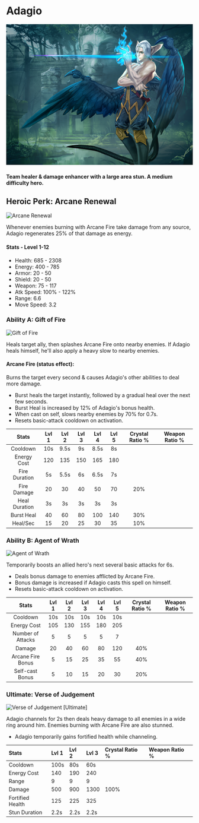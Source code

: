 # Adagio

![](../../.gitbook/assets/image%20%28142%29.png)

#### Team healer & damage enhancer with a large area stun. A medium difficulty hero.

## Heroic Perk: Arcane Renewal 

![Arcane Renewal](https://jd3sljkvzi-flywheel.netdna-ssl.com/wp-content/uploads/2015/05/Adagio-P-arcane-renewal.png)

Whenever enemies burning with Arcane Fire take damage from any source, Adagio regenerates 25% of that damage as energy.

#### Stats - Level 1-12

* Health: 685 - 2308
* Energy: 400 - 785
* Armor: 20 - 50
* Shield: 20 - 50
* Weapon: 75 - 117
* Atk Speed: 100% - 122%
* Range: 6.6
* Move Speed: 3.2

### Ability A: Gift of Fire

![Gift of Fire](https://jd3sljkvzi-flywheel.netdna-ssl.com/wp-content/uploads/2015/05/Adagio-A-gift-of-fire.png)



Heals target ally, then splashes Arcane Fire onto nearby enemies. If Adagio heals himself, he'll also apply a heavy slow to nearby enemies.

#### Arcane Fire \(status effect\):

Burns the target every second & causes Adagio's other abilities to deal more damage.

* Burst heals the target instantly, followed by a gradual heal over the next few seconds.
* Burst Heal is increased by 12% of Adagio's bonus health.
* When cast on self, slows nearby enemies by 70% for 0.7s.
* Resets basic-attack cooldown on activation.

| Stats | Lvl 1 | Lvl 2 | Lvl 3 | Lvl 4 | Lvl 5 | Crystal      Ratio % | Weapon     Ratio % |
| :---: | :---: | :---: | :---: | :---: | :---: | :---: | :---: |
| Cooldown | 10s | 9.5s | 9s | 8.5s | 8s |  |  |
| Energy       Cost | 120 | 135 | 150 | 165 | 180 |  |  |
| Fire            Duration | 5s | 5.5s | 6s | 6.5s | 7s |  |  |
| Fire            Damage | 20 | 30 | 40 | 50 | 70 | 20% |  |
| Heal           Duration | 3s | 3s | 3s | 3s | 3s |  |  |
| Burst Heal | 40 | 60 | 80 | 100 | 140 | 30% |  |
| Heal/Sec | 15 | 20 | 25 | 30 | 35 | 10% |  |

### Ability B: Agent of Wrath

![Agent of Wrath](https://jd3sljkvzi-flywheel.netdna-ssl.com/wp-content/uploads/2015/05/Adagio-B-agent-of-wrath.png)

Temporarily boosts an allied hero's next several basic attacks for 6s.

* Deals bonus damage to enemies afflicted by Arcane Fire.
* Bonus damage is increased if Adagio casts this spell on himself.
* Resets basic-attack cooldown on activation.

| Stats | Lvl 1 | Lvl 2 | Lvl 3 | Lvl 4 | Lvl 5 | Crystal      Ratio % | Weapon     Ratio % |
| :---: | :---: | :---: | :---: | :---: | :---: | :---: | :---: |
| Cooldown | 10s | 10s | 10s | 10s | 10s |  |  |
| Energy       Cost | 105 | 130 | 155 | 180 | 205 |  |  |
| Number of Attacks | 5 | 5 | 5 | 5 | 7 |  |  |
| Damage | 20 | 40 | 60 | 80 | 120 | 40% |  |
| Arcane Fire Bonus | 5 | 15 | 25 | 35 | 55 | 40% |  |
| Self-cast    Bonus | 5 | 10 | 15 | 20 | 30 | 20% |  |

### Ultimate: Verse of Judgement

![Verse of Judgement \[Ultimate\]](https://jd3sljkvzi-flywheel.netdna-ssl.com/wp-content/uploads/2015/05/Adagio-C-verse-of-judgement.png)

Adagio channels for 2s then deals heavy damage to all enemies in a wide ring around him. Enemies burning with Arcane Fire are also stunned.

* Adagio temporarily gains fortified health while channeling.

| Stats | Lvl 1 | Lvl 2 | Lvl 3 | Crystal Ratio % | Weapon Ratio % |
| :--- | :--- | :--- | :--- | :--- | :--- |
| Cooldown | 100s | 80s | 60s |  |  |
| Energy Cost | 140 | 190 | 240 |  |  |
| Range | 9 | 9 | 9 |  |  |
| Damage | 500 | 900 | 1300 | 100% |  |
| Fortified Health | 125 | 225 | 325 |  |  |
| Stun Duration | 2.2s | 2.2s | 2.2s |  |  |

